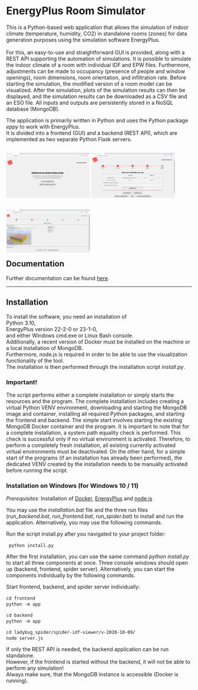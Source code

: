 # EnergyPlus Room Simulator

This is a Python-based web application that allows the simulation of indoor climate (temperature, humidity, CO2) in standalone rooms (zones) for data generation purposes using the simulation software EnergyPlus.<br><br>
For this, an easy-to-use and straightforward GUI is provided, along with a REST API supporting the automation of simulations. It is possible to simulate the indoor climate of a room with individual IDF and EPW files. Furthermore, adjustments can be made to occupancy (presence of people and window openings), room dimensions, room orientation, and infiltration rate. Before starting the simulation, the modified version of a room model can be visualized. After the simulation, plots of the simulation results can then be displayed, and the simulation results can be downloaded as a CSV file and an ESO file. All inputs and outputs are persistently stored in a NoSQL database (MongoDB).

The application is primarily written in Python and uses the Python package *eppy* to work with EnergyPlus.<br>
It is divided into a frontend (GUI) and a backend (REST API), which are implemented as two separate Python Flask servers. 

<p style="float:left;">
    <img src="frontend/static/frontpage.png" alt="Screenshot Frontpage" style="width:45%;">
    <img src="frontend/static/resultpage.png" alt="Screenshot Result page" style="width:45%;">
</p>
<p style="float:left;">
  <img src="frontend/static/roompage.png" alt="Screenshot Room page", style="width:45%;">
</p>

***
## Documentation

Further documentation can be found [here](https://ccwi.github.io/EP-Room-Simulator/). 

***

## Installation 
To install the software, you need an installation of<br>
Python 3.10, <br>
EnergyPlus version 22-2-0 or 23-1-0,<br>
and either Windows cmd.exe or Linux Bash console.<br>
Additionally, a recent version of Docker must be installed on the machine or a local installation of MongoDB.<br> 
Furthermore, node.js is required in order to be able to use the visualization functionality of the tool.<br>
The installation is then performed through the installation script <i>install.py</i>.

### Important!
The script performs either a complete installation or simply starts the resources and the program. The complete installation includes creating a virtual Python VENV environment, downloading and starting the MongoDB image and container, installing all required Python packages, and starting the frontend and backend. The simple start involves starting the existing MongoDB Docker container and the program. It is important to note that for a complete installation, a system path equality check is performed. This check is successful only if no virtual environment is activated. Therefore, to perform a completely fresh installation, all existing currently activated virtual environments must be deactivated. On the other hand, for a simple start of the programs (if an installation has already been performed), the dedicated VENV created by the installation needs to be manually activated before running the script. 

### Installation on Windows (for Windows 10 / 11)
*Prerequisites:* Installation of [Docker](https://www.docker.com/), [EnergyPlus](https://energyplus.net/) and [node.js](https://nodejs.org/en)

You may use the <i>installation.bat</i> file and the three run files (<i>run_backend.bat</i>, <i>run_frontend.bat</i>, <i>run_spider.bat</i>) to install and run the application. Alternatively, you may use the following commands.<br>

Run the script install.py after you navigated to your project folder:
```
 python install.py
```

After the first installation, you can use the same command *python install.py* to start all three components at once. Three console windows should open up (backend, frontend, spider server). Alternatively, you can start the components individually by the following commands.

Start frontend, backend, and spider server individually:
```
cd frontend
python -m app
```
```
cd backend
python -m app
```
```
cd ladybug_spider/spider-idf-viewer/v-2020-10-09/
node server.js
```

If only the REST API is needed, the backend application can be run standalone.<br>
However, if the frontend is started without the backend, it will not be able to perform any simulation!<br>
Always make sure, that the MongoDB instance is accessible (Docker is running).
